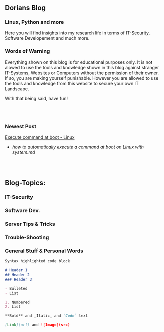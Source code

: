 <html>
  <header>
    <link rel="icon" type="image/vnd.microsoft.icon" href="(/favicon.ico">
  </header>
</html>

## Dorians Blog
### Linux, Python and more

Here you will find insights into my research life in terms of IT-Security, Software Developement and much more.

### Words of Warning

Everything shown on this blog is for educational purposes only. It is not alowed to use the tools and knowledge shown in this blog against
stranger IT-Systems, Websites or Computers without the permission of their owner. If so, you are making yourself punishable. However you are allowed
to use the tools and knowledge from this website to secure your own IT Landscape.

With that being said, have fun!

<br>
<br>

### Newest Post

[Execute command at boot - Linux](cmd-at-boot.md)
  - _how to automatically execute a command at boot on Linux with system.md_

<br>
<br>

## Blog-Topics:

### IT-Security

### Software Dev.

### Server Tips & Tricks

### Trouble-Shooting

### General Stuff & Personal Words


```markdown
Syntax highlighted code block

# Header 1
## Header 2
### Header 3

- Bulleted
- List

1. Numbered
2. List

**Bold** and _Italic_ and `Code` text

[Link](url) and ![Image](src)
```

